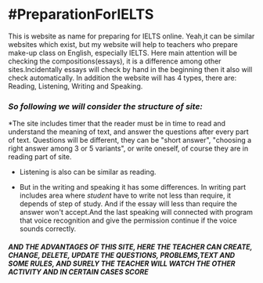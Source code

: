 #PreparationForIELTS
===
This is website as name for preparing for IELTS online. Yeah,it can be similar websites which exist, but my website will
help to teachers who prepare make-up class on English, especially IELTS. Here main attention will be checking the compositions(essays),
it is a difference among other sites.Incidentally essays will check by hand in the beginning then it also will check automatically.
In addition the website will has 4 types, there are: Reading, Listening, Writing and Speaking.

 ### **_So following we will consider the structure of site:_**

 *The site includes timer that the reader must be in time to read and understand the meaning of text, and answer the questions
   after every part of text. Questions will be different, they can be "short answer", "choosing a right answer among 3 or 5 variants",
   or write oneself, of course they are in reading part of site.

 * Listening is also can be similar as reading.

 * But in the writing and speaking it has some differences. In writing part includes area where _student_ have to write not less than require, it depends of step of study. And if the essay will less than require the answer won't accept.And the last speaking will connected with program that voice recognition and give the permission continue if the voice sounds correctly.

#### _AND THE ADVANTAGES OF THIS SITE, HERE THE TEACHER CAN CREATE, CHANGE, DELETE, UPDATE THE QUESTIONS, PROBLEMS,TEXT AND SOME RULES, AND SURELY THE TEACHER WILL WATCH THE OTHER ACTIVITY AND IN CERTAIN CASES SCORE_